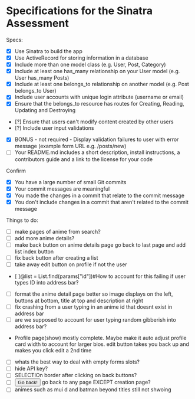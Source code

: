 # Specifications for the Sinatra Assessment

Specs:
- [x] Use Sinatra to build the app
- [x] Use ActiveRecord for storing information in a database
- [x] Include more than one model class (e.g. User, Post, Category)
- [x] Include at least one has_many relationship on your User model (e.g. User has_many Posts)
- [x] Include at least one belongs_to relationship on another model (e.g. Post belongs_to User)
- [x] Include user accounts with unique login attribute (username or email)
- [x] Ensure that the belongs_to resource has routes for Creating, Reading, Updating and Destroying
- [?] Ensure that users can't modify content created by other users
- [?] Include user input validations
- [x] BONUS - not required - Display validation failures to user with error message (example form URL e.g. /posts/new)
- [ ] Your README.md includes a short description, install instructions, a contributors guide and a link to the license for your code

Confirm
- [X] You have a large number of small Git commits
- [X] Your commit messages are meaningful
- [X] You made the changes in a commit that relate to the commit message
- [X] You don't include changes in a commit that aren't related to the commit message

Things to do:
- [ ] make pages of anime from search?
- [ ] add more anime details?
- [ ] make back button on anime details page go back to last page and add list index button
- [ ] fix back button after creating a list
- [ ] take away edit button on profile if not the user
- [ ]@list = List.find(params["id"])#How to account for this failing if user types ID into address bar?
- [ ] format the anime detail page better so image displays on the left, buttons at bottom, title at top and description at right
- [ ] fix crashing from a user typing in an anime id that doesnt exist in address bar
- [ ] are we supposed to account for user typing random gibberish into address bar?

- Profile page(show) mostly complete. Maybe make it auto adjust profile card width to account for larger bios. edit button takes you back up and makes you click edit a 2nd time

- [ ] whats the best way to deal with empty forms slots?
- [ ] hide API key?
- [ ] SELECTIOn border after clicking on back buttons?
- [ ]  <input type="button" value="Go back!" onclick="history.back()"> go back to any page EXCEPT  creation page?
- [ ] animes such as mui d and batman beyond titles still not shwoing
